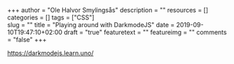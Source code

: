 +++
author = "Ole Halvor Smylingsås"
description = ""
resources = []
categories = []
tags = ["CSS"]     
slug = ""
title = "Playing around with DarkmodeJS"
date = 2019-09-10T19:47:10+02:00
draft = "true"
featuretext = ""
featureimg = ""
comments = "false"
+++

https://darkmodejs.learn.uno/